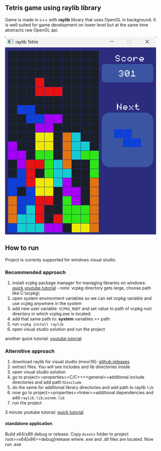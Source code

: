 ## Tetris game using raylib library
Game is made in c++ with **raylib** library that uses OpenGL in background. It is well suited for game development on lower level but at the same time abstracts raw OpenGL api.

![tetris game screenshot](tetris/Assets/Screenshots/image1.png "tetris game")

## How to run
Project is currenly supported for windows visual studio.
### Recommended approach
1) install vcpkg package manager for managing libraries on windows: [quick youtube tutorial](https://youtu.be/0h1lC3QHLHU?si=1Y38M3zK9OY3GYae) - note: vcpkg directory gets large, choose path like C:\vcpkg\
2) open system environment variables so we can set vcpkg variable and use vcpkg anywhere in the system
3) add new user variable: `VCPKG_ROOT` and set value to path of vcpkg root directory in which vcpkg.exe is located.
4) add that same path to: **system** variables >> path
5) run `vcpkg install raylib`
6) open visual studio solution and run the project

another quick tutorial: [youtube tutorial](https://www.youtube.com/watch?v=UiZGTIYld1M&t)

### Alternitive approach

1) download raylib for visual studio (msvc16): [github releases](https://github.com/raysan5/raylib/releases/tag/5.5)
2) extract files. You will see includes and lib directories inside
3) open visual studio solution
4) go to project>>properties>>C/C++>>general>>additional include directories and add path to`include`
5) do the same for additional library directories and add path to raylib `lib`
6) now go to project>>properties>>linker>>additional dependencies and add `raylib.lib;winmm.lib`
7) run the project

3 minute youtube tutorial: [quick tutorial](https://youtu.be/O96m52ZxQcw?si=VJqgVixjIyaUEEUe)

#### standalone application
Build x64/x86 debug or release. Copy `Assets` folder to project root>>x64|x86>>debug|release where .exe and .dll files are located. Now run .exe